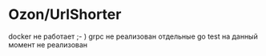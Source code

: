 # Ozon/UrlShorter
docker не работает ;- )
grpc не реализован
отдельные go test на данный момент не реализован

